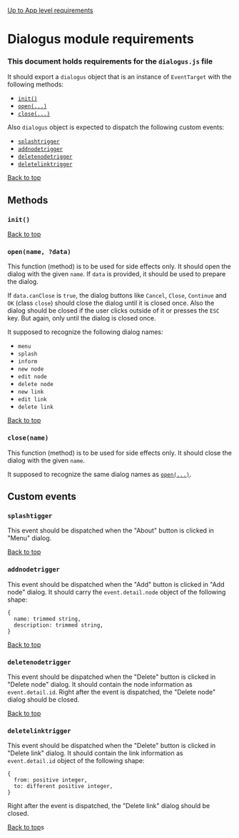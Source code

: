 [Up to App level requirements](app-level)

# Dialogus module requirements

### This document holds requirements for the `dialogus.js` file

It should export a `dialogus` object that is an instance of `EventTarget` with the following methods:

- [`init()`](#init)
- [`open(...)`](#openname-data) 
- [`close(...)`](#closename)

Also `dialogus` object is expected to dispatch the following custom events:

- [`splashtrigger`](#splashtigger)
- [`addnodetrigger`](#addnodetrigger)
- [`deletenodetrigger`](#deletenodetrigger)
- [`deletelinktrigger`](#deletelinktrigger)

[Back to top](#dialogus-module-requirements)

## Methods

### `init()`

[Back to top](#dialogus-module-requirements)

### `open(name, ?data)`

This function (method) is to be used for side effects only. It should open the dialog with the given `name`. If `data` is provided, it should be used to prepare the dialog. 

If `data.canClose` is `true`, the dialog buttons like `Cancel`, `Close`, `Continue` and `OK` (class `close`) should close the dialog until it is closed once. Also the dialog should be closed if the user clicks outside of it or presses the `ESC` key. But again, only until the dialog is closed once.

It supposed to recognize the following dialog names:

- `menu`
- `splash`
- `inform`
- `new node`
- `edit node`
- `delete node`
- `new link`
- `edit link`
- `delete link`

[Back to top](#dialogus-module-requirements)

### `close(name)`

This function (method) is to be used for side effects only. It should close the dialog with the given `name`.

It supposed to recognize the same dialog names as [`open(...)`](#openname-data).

## Custom events

### `splashtigger`

This event should be dispatched when the "About" button is clicked in "Menu" dialog.

[Back to top](#dialogus-module-requirements)

### `addnodetrigger`

This event should be dispatched when the "Add" button is clicked in "Add node" dialog. It should carry the `event.detail.node` object of the following shape:

```
{
  name: trimmed string,
  description: trimmed string,
}
```

[Back to top](#dialogus-module-requirements)

### `deletenodetrigger`

This event should be dispatched when the "Delete" button is clicked in "Delete node" dialog. It should contain the node information as `event.detail.id`. Right after the event is dispatched, the "Delete node" dialog should be closed.

[Back to top](#dialogus-module-requirements)

### `deletelinktrigger`

This event should be dispatched when the "Delete" button is clicked in "Delete link" dialog. It should contain the link information as `event.detail.id` object of the following shape:

```
{
  from: positive integer,
  to: different positive integer,
}
```

Right after the event is dispatched, the "Delete link" dialog should be closed.

[Back to top](#dialogus-module-requirements)s

